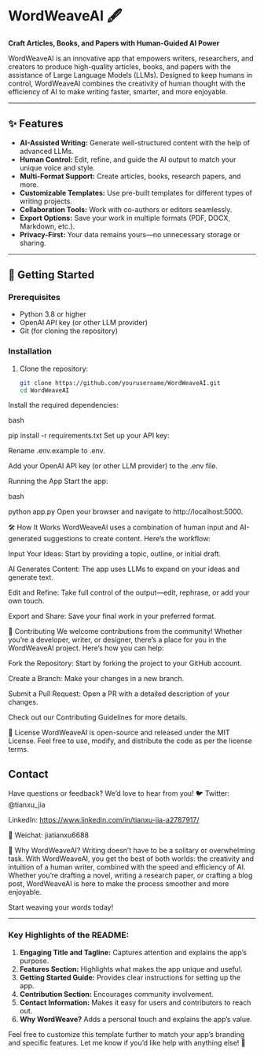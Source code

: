 
# WordWeaveAI 🖋️

**Craft Articles, Books, and Papers with Human-Guided AI Power**

WordWeaveAI is an innovative app that empowers writers, researchers, and creators to produce high-quality articles, books, and papers with the assistance of Large Language Models (LLMs). Designed to keep humans in control, WordWeaveAI combines the creativity of human thought with the efficiency of AI to make writing faster, smarter, and more enjoyable.

---

## ✨ Features

- **AI-Assisted Writing:** Generate well-structured content with the help of advanced LLMs.
- **Human Control:** Edit, refine, and guide the AI output to match your unique voice and style.
- **Multi-Format Support:** Create articles, books, research papers, and more.
- **Customizable Templates:** Use pre-built templates for different types of writing projects.
- **Collaboration Tools:** Work with co-authors or editors seamlessly.
- **Export Options:** Save your work in multiple formats (PDF, DOCX, Markdown, etc.).
- **Privacy-First:** Your data remains yours—no unnecessary storage or sharing.

---

## 🚀 Getting Started

### Prerequisites
- Python 3.8 or higher
- OpenAI API key (or other LLM provider)
- Git (for cloning the repository)

### Installation
1. Clone the repository:
   ```bash
   git clone https://github.com/yourusername/WordWeaveAI.git
   cd WordWeaveAI

Install the required dependencies:

bash

pip install -r requirements.txt
Set up your API key:

Rename .env.example to .env.

Add your OpenAI API key (or other LLM provider) to the .env file.

Running the App
Start the app:

bash

python app.py
Open your browser and navigate to http://localhost:5000.

🛠️ How It Works
WordWeaveAI uses a combination of human input and AI-generated suggestions to create content. Here’s the workflow:

Input Your Ideas: Start by providing a topic, outline, or initial draft.

AI Generates Content: The app uses LLMs to expand on your ideas and generate text.

Edit and Refine: Take full control of the output—edit, rephrase, or add your own touch.

Export and Share: Save your final work in your preferred format.

🤝 Contributing
We welcome contributions from the community! Whether you’re a developer, writer, or designer, there’s a place for you in the WordWeaveAI project. Here’s how you can help:

Fork the Repository: Start by forking the project to your GitHub account.

Create a Branch: Make your changes in a new branch.

Submit a Pull Request: Open a PR with a detailed description of your changes.

Check out our Contributing Guidelines for more details.

📜 License
WordWeaveAI is open-source and released under the MIT License. Feel free to use, modify, and distribute the code as per the license terms.

## Contact
Have questions or feedback? We’d love to hear from you!
🐦 Twitter: @tianxu_jia

LinkedIn: https://www.linkedin.com/in/tianxu-jia-a2787917/

💬 Weichat: jiatianxu6688

🌟 Why WordWeaveAI?
Writing doesn’t have to be a solitary or overwhelming task. With WordWeaveAI, you get the best of both worlds: the creativity and intuition of a human writer, combined with the speed and efficiency of AI. Whether you’re drafting a novel, writing a research paper, or crafting a blog post, WordWeaveAI is here to make the process smoother and more enjoyable.

Start weaving your words today!


---

### Key Highlights of the README:
1. **Engaging Title and Tagline:** Captures attention and explains the app’s purpose.
2. **Features Section:** Highlights what makes the app unique and useful.
3. **Getting Started Guide:** Provides clear instructions for setting up the app.
4. **Contribution Section:** Encourages community involvement.
5. **Contact Information:** Makes it easy for users and contributors to reach out.
6. **Why WordWeave?** Adds a personal touch and explains the app’s value.

Feel free to customize this template further to match your app’s branding and specific features. Let me know if you’d like help with anything else! 🚀
